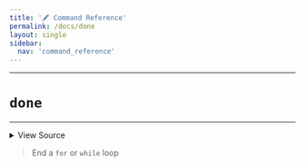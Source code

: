 ```yaml
---
title: '🖋️ Command Reference'
permalink: /docs/done
layout: single
sidebar:
  nav: 'command_reference'
---
```


---

# `done`

---



<details>
  <summary>View Source</summary>

{% highlight sh %}

!fn --shellpen-private writeDSL --write-null-if-last-empty
!fn --shellpen-private writeDSL --pop
!fn --shellpen-private writeDSL writeln "done"
{% endhighlight %}

</details>



> End a `for` or `while` loop







